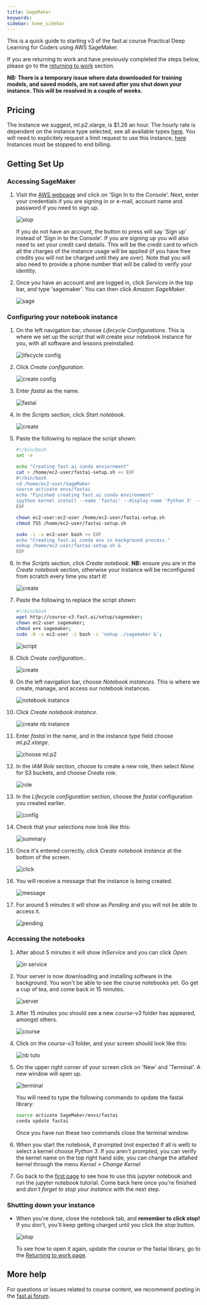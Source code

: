 ```yaml
---
title: SageMaker
keywords: 
sidebar: home_sidebar
---
```


This is a quick guide to starting v3 of the fast.ai course Practical Deep Learning for Coders using AWS SageMaker. 

If you are returning to work and have previously completed the steps below, please go to the [returning to work](http://course-v3.fast.ai/update_sagemaker.html) section.

**NB: There is a temporary issue where data downloaded for training models, and saved models, are not saved after you shut down your instance. This will be resolved in a couple of weeks.**

## Pricing

The instance we suggest, ml.p2.xlarge, is $1.26 an hour. The hourly rate is dependent on the instance type selected, see all available types [here](https://aws.amazon.com/sagemaker/pricing/).  You will need to explicitely request a limit request to use this instance, [here](https://course-v3.fast.ai/start_aws.html#step-2-request-service-limit ) Instances must be stopped to end billing.

## Getting Set Up

### Accessing SageMaker

1. Visit the [AWS webpage](https://aws.amazon.com/) and click on 'Sign In to the Console'. Next, enter your credentials if you are signing in or e-mail, account name and password if you need to sign up.

    <img alt="stop" src="/images/aws/signin.png" class="screenshot">

    If you do not have an account, the button to press will say 'Sign up' instead of 'Sign in to the Console'. If you are signing up you will also need to set your credit card details. This will be the credit card to which all the charges of the instance usage will be applied (if you have free credits you will not be charged until they are over). Note that you will also need to provide a phone number that will be called to verify your identity.

1. Once you have an account and are logged in, click *Services* in the top bar, and type 'sagemaker'. You can then click *Amazon SageMaker*.

   <img alt="sage" src="/images/sagemaker/01.png" class="screenshot">

### Configuring your notebook instance

1. On the left navigation bar, choose *Lifecycle Configurations*. This is where we set up the script that will create your notebook instance for you, with all software and lessons preinstalled.

    <img alt="lifecycle config" src="/images/sagemaker/03.png" class="screenshot">

1. Click *Create configuration*.

   <img alt="create config" src="/images/sagemaker/04.png" class="screenshot">

1. Enter *fastai* as the name.

    <img alt="fastai" src="/images/sagemaker/05.png" class="screenshot">

1. In the *Scripts* section, click *Start notebook*. 

    <img alt="create" src="/images/sagemaker/06.png" class="screenshot">

1. Paste the following to replace the script shown:

    ```bash
    #!/bin/bash
    set -e

    echo "Creating fast.ai conda enviornment"
    cat > /home/ec2-user/fastai-setup.sh << EOF
    #!/bin/bash
    cd /home/ec2-user/SageMaker
    source activate envs/fastai
    echo "Finished creating fast.ai conda environment"
    ipython kernel install --name 'fastai' --display-name 'Python 3' --user
    EOF

    chown ec2-user:ec2-user /home/ec2-user/fastai-setup.sh
    chmod 755 /home/ec2-user/fastai-setup.sh

    sudo -i -u ec2-user bash << EOF
    echo "Creating fast.ai conda env in background process."
    nohup /home/ec2-user/fastai-setup.sh &
    EOF
    ```

1. In the *Scripts* section, click *Create notebook*. **NB:** ensure you are in the *Create notebook* section, otherwise your instance will be reconfigured from scratch every time you start it!

    <img alt="create" src="/images/sagemaker/06.png" class="screenshot">

1. Paste the following to replace the script shown:

    ```bash
    #!/bin/bash
    wget http://course-v3.fast.ai/setup/sagemaker;
    chown ec2-user sagemaker;
    chmod u+x sagemaker;
    sudo -H -u ec2-user -i bash -c 'nohup ./sagemaker &';
    ```

    <img alt="script" src="/images/sagemaker/07.png" class="screenshot">

1. Click *Create configuration*..

    <img alt="create" src="/images/sagemaker/08.png" class="screenshot">

1. On the left navigation bar, choose *Notebook instances*. This is where we create, manage, and access our notebook instances.

    <img alt="notebook instance" src="/images/sagemaker/08b.png" class="screenshot">

1. Click *Create notebook instance*.

    <img alt="create nb instance" src="/images/sagemaker/09.png" class="screenshot">

1. Enter *fastai* in the name, and in the instance type field choose *ml.p2.xlarge*.

    <img alt="choose ml.p2" src="/images/sagemaker/10.png" class="screenshot">

1. In the *IAM Role* section, choose to create a new role, then select *None* for S3 buckets, and choose *Create role*.

   <img alt="role" src="/images/sagemaker/11.png" class="screenshot">

1. In the *Lifecycle configuration* section, choose the *fastai* configuration you created earlier.

    <img alt="config" src="/images/sagemaker/12.png" class="screenshot">

1. Check that your selections now look like this:

    <img alt="summary" src="/images/sagemaker/13.png" class="screenshot">

1. Once it's entered correctly, click *Create notebook instance* at the bottom of the screen.

    <img alt="click" src="/images/sagemaker/14.png" class="screenshot">

1. You will receive a message that the instance is being created.

    <img alt="message" src="/images/sagemaker/15.png" class="screenshot">

1. For around 5 minutes it will show as *Pending* and you will not be able to access it.

   <img alt="pending" src="/images/sagemaker/16.png" class="screenshot">

### Accessing the notebooks

1. After about 5 minutes it will show *InService* and you can click *Open*.

    <img alt="in service" src="/images/sagemaker/17.png" class="screenshot">

1. Your server is now downloading and installing software in the background. You won't be able to see the course notebooks yet. Go get a cup of tea, and come back in 15 minutes.

    <img alt="server" src="/images/sagemaker/18.png" class="screenshot">

1. After 15 minutes you should see a new *course-v3* folder has appeared, amongst others.

    <img alt="course" src="/images/sagemaker/19.png" class="screenshot">

1. Click on the *course-v3* folder, and your screen should look like this:

    <img alt="nb tuto" src="/images/jupyter.png" class="screenshot">

1. On the upper right corner of your screen click on 'New' and 'Terminal'. A new window will open up.

    <img alt="terminal" src="/images/terminal.png" class="screenshot">

     You will need to type the following commands to update the fastai library:

    ``` bash
    source activate SageMaker/envs/fastai
    conda update fastai
    ```

    Once you have run these two commands close the terminal window. 

1. When you start the notebook, if prompted (not expected if all is well) to select a kernel choose *Python 3*. If you aren't prompted, you can verify the kernel name on the top right hand side, you can change the attahed kernel through the menu *Kernel > Change Kernel*

1. Go back to the [first page](index.html) to see how to use this jupyter notebook and run the jupyter notebook tutorial. Come back here once you're finished and *don't forget to stop your instance* with the next step.

### Shutting down your instance

- When you're done, close the notebook tab, and **remember to click stop!** If you don't, you'll keep getting charged until you click the *stop* button.

    <img alt="stop" src="/images/sagemaker/23.png" class="screenshot">

  To see how to open it again, update the course or the fastai library, go to the [Returning to work page](update_sagemaker.html).

## More help

For questions or issues related to course content, we recommend posting in the [fast.ai forum](http://forums.fast.ai/).

